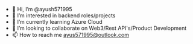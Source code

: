 - 👋 Hi, I’m @ayush571995
- 👀 I’m interested in backend roles/projects 
- 🌱 I’m currently learning Azure Cloud
- 💞️ I’m looking to collaborate on Web3/Rest API's/Product Development
- 📫 How to reach me ayus571995@outlook.com

<!---
ayush571995/ayush571995 is a ✨ special ✨ repository because its `README.md` (this file) appears on your GitHub profile.
You can click the Preview link to take a look at your changes.
--->
